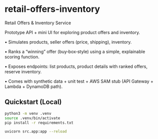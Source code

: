 # retail-offers-inventory
Retail Offers &amp; Inventory Service

Prototype API + mini UI for exploring product offers and inventory.

• Simulates products, seller offers (price, shipping), inventory.

• Ranks a “winning” offer (buy‑box‑style) using a simple, explainable scoring function.

• Exposes endpoints: list products, product details with ranked offers, reserve inventory.

• Comes with synthetic data + unit test + AWS SAM stub (API Gateway + Lambda + DynamoDB path).

## Quickstart (Local)

```bash
python3 -m venv .venv
source .venv/bin/activate
pip install -r requirements.txt

uvicorn src.app:app --reload
